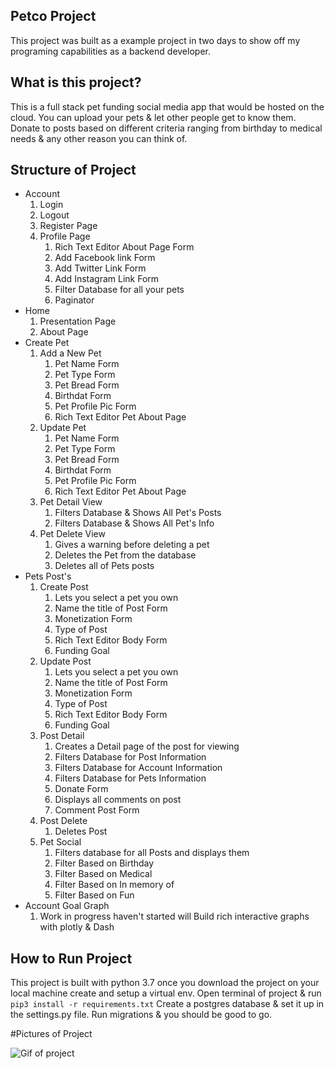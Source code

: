 Petco Project
-
This project was built as a example project in two days to show off my programing capabilities as a backend developer.

What is this project?
-

This is a full stack pet funding social media app that would be hosted on the cloud. You can upload your pets & let other people get to know them. Donate to posts based on different criteria ranging from birthday to medical needs & any other reason you can think of.

Structure of Project
-
- Account
    1. Login
    2. Logout
    3. Register Page
    4. Profile Page
        1. Rich Text Editor About Page Form
        2. Add Facebook link Form
        3. Add Twitter Link Form
        4. Add Instagram Link Form
        5. Filter Database for all your pets
        6. Paginator
- Home
    1. Presentation Page
    2. About Page
- Create Pet
    1. Add a New Pet
        1. Pet Name Form
        2. Pet Type Form
        3. Pet Bread Form
        4. Birthdat Form
        5. Pet Profile Pic Form
        6. Rich Text Editor Pet About Page
    2. Update Pet
        1. Pet Name Form
        2. Pet Type Form
        3. Pet Bread Form
        4. Birthdat Form
        5. Pet Profile Pic Form
        6. Rich Text Editor Pet About Page
    3. Pet Detail View
        1. Filters Database & Shows All Pet's Posts
        2. Filters Database & Shows All Pet's Info
    4. Pet Delete View
        1. Gives a warning before deleting a pet
        2. Deletes the Pet from the database
        3. Deletes all of Pets posts
- Pets Post's
    1. Create Post
        1. Lets you select a pet you own
        2. Name the title of Post Form
        3. Monetization Form
        4. Type of Post
        5. Rich Text Editor Body Form
        6. Funding Goal
    2. Update Post
        1. Lets you select a pet you own
        2. Name the title of Post Form
        3. Monetization Form
        4. Type of Post
        5. Rich Text Editor Body Form
        6. Funding Goal
    3. Post Detail
        1. Creates a Detail page of the post for viewing
        2. Filters Database for Post Information
        3. Filters Database for Account Information
        4. Filters Database for Pets Information
        5. Donate Form
        7. Displays all comments on post
        6. Comment Post Form
    4. Post Delete
        1. Deletes Post
    5. Pet Social
        1. Filters database for all Posts and displays them
        2. Filter Based on Birthday
        3. Filter Based on Medical
        4. Filter Based on In memory of
        5. Filter Based on Fun
- Account Goal Graph
    1. Work in progress haven't started will Build rich interactive graphs with plotly & Dash
        
       
How to Run Project
-
This project is built with python 3.7 once you download the project on your local machine create and setup a virtual env. Open terminal of project & run ``pip3 install -r requirements.txt`` Create a postgres database & set it up in the settings.py file. Run migrations & you should be good to go.

#Pictures of Project

![Gif of project](https://media.giphy.com/media/THHeaDHfPufoUjCf05/giphy.gif)